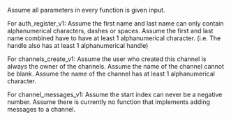 Assume all parameters in every function is given input. 


For auth_register_v1:
Assume the first name and last name can only contain alphanumerical characters, dashes or spaces.
Assume the first and last name combined have to have at least 1 alphanumerical character.
(i.e. The handle also has at least 1 alphanumerical handle)


For channels_create_v1:
Assume the user who created this channel is always the owner of the channels.
Assume the name of the channel cannot be blank. 
Assume the name of the channel has at least 1 alphanumerical character.


For channel_messages_v1:
Assume the start index can never be a negative number. 
Assume there is currently no function that implements adding messages to a channel. 


    
 


